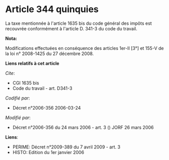 # Article 344 quinquies

La taxe mentionnée à l'article 1635 bis du code général des impôts est recouvrée conformément à l'article D. 341-3 du code du
travail.

**Nota:**

Modifications effectuées en conséquence des articles 1er-II [3°] et 155-V de la loi n° 2008-1425 du 27 décembre 2008.

**Liens relatifs à cet article**

_Cite_:

  - CGI 1635 bis
  - Code du travail - art. D341-3

_Codifié par_:

  - Décret n°2006-356 2006-03-24

_Modifié par_:

  - Décret n°2006-356 du 24 mars 2006 - art. 3 () JORF 26 mars 2006

**Liens**:

  - PERIME: Décret n°2009-389 du 7 avril 2009 - art. 3
  - HISTO: Edition du 1er janvier 2006
